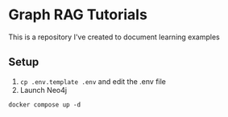# Graph RAG Tutorials

This is a repository I've created to document learning examples

## Setup

1. `cp .env.template .env` and edit the .env file
2. Launch Neo4j
```
docker compose up -d
```

